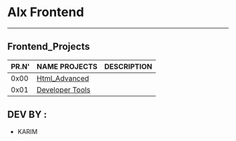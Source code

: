 # Alx Frontend
---

## Frontend_Projects

| PR.N'|	NAME PROJECTS                           | DESCRIPTION |
| ----- | --------------------------------------------- | ----------- |
| 0x00  | [Html_Advanced](./0x00-html_advanced)     |             |
| 0x01  | [Developer Tools](./0x01-developer_tools)     |             |


## DEV BY :

- KARIM

